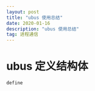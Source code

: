 ```yaml
---
layout: post
title: "ubus 使用总结"
date: 2020-01-16
description: "ubus 使用总结"
tag: 进程通信
---
```

# ubus 定义结构体


```
define
```